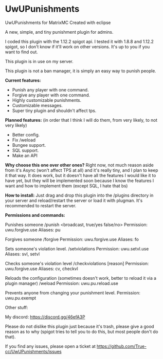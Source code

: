 # UwUPunishments
UwUPunishments for MatrixMC
Created with eclipse

A new, simple, and tiny punishment plugin for admins.

I coded this plugin with the 1.12.2 spigot api. I tested it with 1.8.8 and 1.12.2 spigot, so I don't know if it'll work on other versions. It's up to you if you want to find out.

This plugin is in use on my server.

This plugin is not a ban manager, it is simply an easy way to punish people.

__Current features:__
- Punish any player with one command.
- Forgive any player with one command.
- Highly customizable punishments.
- Customizable messages.
- Super tiny plugin and shouldn't affect tps.

__Planned features:__ 
(in order that I think I will do them, from very likely, to not very likely)
- Better config.
- Fix /weload
- Bungee support.
- SQL support.
- Make an API

__Why choose this one over other ones?__
Right now, not much reason aside from it's Async (won't affect TPS at all) and it's really tiny, and I plan to keep it that way. It does work, but it doesn't have all the features I would like it to have yet, but they will be implemented soon because I know the features I want and how to implement them (except SQL, I hate that bs)

__How to install:__
Just drag and drop this plugin into the /plugins directory in your server and reload/restart the server or load it with plugman. It's recommended to restart the server. 

__Permissions and commands:__

Punishes someone
/punish <player> <broadcast, true/yes false/no> <reason>
Permission: uwu.forgive.use
Aliases: pu

Forgives someone
/forgive <player> <reason>
Permission: uwu.forgive.use
Aliases: fo

Sets someone's violation level.
/setviolations <player> <reason> <do-action> <amount>
Permission: uwu.setvl.use
Aliases: svl, setvl

Checks someone's violation level
/checkviolations <player> [reason]
Permission: uwu.forgive.use
Aliases: cv, checkvl

Reloads the configuration (sometimes doesn't work, better to reload it via a plugin manager)
/weload
Permission: uwu.pu.reload.use

Prevents anyone from changing your punishment level.
Permission: uwu.pu.exempt

Other stuff:

My discord: https://discord.gg/46efA3P

Please do not dislike this plugin just because it's trash, please give a good reason as to why (spigot tries to tell you to do this, but most people don't do that).

If you find any issues, please open a ticket at https://github.com/True-cc/UwUPunishments/issues
